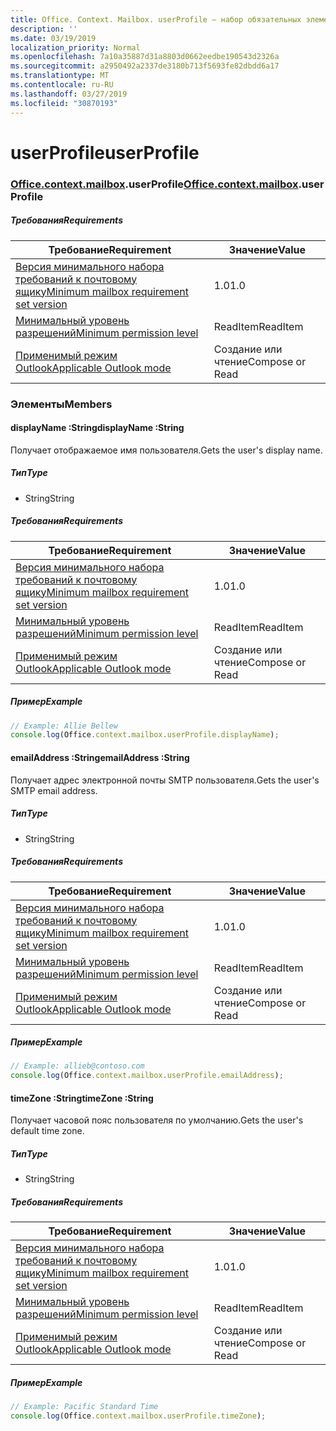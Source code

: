 ```yaml
---
title: Office. Context. Mailbox. userProfile — набор обязательных элементов 1,1
description: ''
ms.date: 03/19/2019
localization_priority: Normal
ms.openlocfilehash: 7a10a35887d31a8803d0662eedbe190543d2326a
ms.sourcegitcommit: a2950492a2337de3180b713f5693fe82dbdd6a17
ms.translationtype: MT
ms.contentlocale: ru-RU
ms.lasthandoff: 03/27/2019
ms.locfileid: "30870193"
---
```

# <a name="userprofile"></a><span data-ttu-id="9b3b5-102">userProfile</span><span class="sxs-lookup"><span data-stu-id="9b3b5-102">userProfile</span></span>

### <a name="officeofficemdcontextofficecontextmdmailboxofficecontextmailboxmduserprofile"></a><span data-ttu-id="9b3b5-103">[Office](Office.md)[.context](Office.context.md)[.mailbox](Office.context.mailbox.md).userProfile</span><span class="sxs-lookup"><span data-stu-id="9b3b5-103">[Office](Office.md)[.context](Office.context.md)[.mailbox](Office.context.mailbox.md).userProfile</span></span>

##### <a name="requirements"></a><span data-ttu-id="9b3b5-104">Требования</span><span class="sxs-lookup"><span data-stu-id="9b3b5-104">Requirements</span></span>

|<span data-ttu-id="9b3b5-105">Требование</span><span class="sxs-lookup"><span data-stu-id="9b3b5-105">Requirement</span></span>| <span data-ttu-id="9b3b5-106">Значение</span><span class="sxs-lookup"><span data-stu-id="9b3b5-106">Value</span></span>|
|---|---|
|[<span data-ttu-id="9b3b5-107">Версия минимального набора требований к почтовому ящику</span><span class="sxs-lookup"><span data-stu-id="9b3b5-107">Minimum mailbox requirement set version</span></span>](/office/dev/add-ins/reference/requirement-sets/outlook-api-requirement-sets)| <span data-ttu-id="9b3b5-108">1.0</span><span class="sxs-lookup"><span data-stu-id="9b3b5-108">1.0</span></span>|
|[<span data-ttu-id="9b3b5-109">Минимальный уровень разрешений</span><span class="sxs-lookup"><span data-stu-id="9b3b5-109">Minimum permission level</span></span>](/outlook/add-ins/understanding-outlook-add-in-permissions)| <span data-ttu-id="9b3b5-110">ReadItem</span><span class="sxs-lookup"><span data-stu-id="9b3b5-110">ReadItem</span></span>|
|[<span data-ttu-id="9b3b5-111">Применимый режим Outlook</span><span class="sxs-lookup"><span data-stu-id="9b3b5-111">Applicable Outlook mode</span></span>](/outlook/add-ins/#extension-points)| <span data-ttu-id="9b3b5-112">Создание или чтение</span><span class="sxs-lookup"><span data-stu-id="9b3b5-112">Compose or Read</span></span>|

### <a name="members"></a><span data-ttu-id="9b3b5-113">Элементы</span><span class="sxs-lookup"><span data-stu-id="9b3b5-113">Members</span></span>

####  <a name="displayname-string"></a><span data-ttu-id="9b3b5-114">displayName :String</span><span class="sxs-lookup"><span data-stu-id="9b3b5-114">displayName :String</span></span>

<span data-ttu-id="9b3b5-115">Получает отображаемое имя пользователя.</span><span class="sxs-lookup"><span data-stu-id="9b3b5-115">Gets the user's display name.</span></span>

##### <a name="type"></a><span data-ttu-id="9b3b5-116">Тип</span><span class="sxs-lookup"><span data-stu-id="9b3b5-116">Type</span></span>

*   <span data-ttu-id="9b3b5-117">String</span><span class="sxs-lookup"><span data-stu-id="9b3b5-117">String</span></span>

##### <a name="requirements"></a><span data-ttu-id="9b3b5-118">Требования</span><span class="sxs-lookup"><span data-stu-id="9b3b5-118">Requirements</span></span>

|<span data-ttu-id="9b3b5-119">Требование</span><span class="sxs-lookup"><span data-stu-id="9b3b5-119">Requirement</span></span>| <span data-ttu-id="9b3b5-120">Значение</span><span class="sxs-lookup"><span data-stu-id="9b3b5-120">Value</span></span>|
|---|---|
|[<span data-ttu-id="9b3b5-121">Версия минимального набора требований к почтовому ящику</span><span class="sxs-lookup"><span data-stu-id="9b3b5-121">Minimum mailbox requirement set version</span></span>](/office/dev/add-ins/reference/requirement-sets/outlook-api-requirement-sets)| <span data-ttu-id="9b3b5-122">1.0</span><span class="sxs-lookup"><span data-stu-id="9b3b5-122">1.0</span></span>|
|[<span data-ttu-id="9b3b5-123">Минимальный уровень разрешений</span><span class="sxs-lookup"><span data-stu-id="9b3b5-123">Minimum permission level</span></span>](/outlook/add-ins/understanding-outlook-add-in-permissions)| <span data-ttu-id="9b3b5-124">ReadItem</span><span class="sxs-lookup"><span data-stu-id="9b3b5-124">ReadItem</span></span>|
|[<span data-ttu-id="9b3b5-125">Применимый режим Outlook</span><span class="sxs-lookup"><span data-stu-id="9b3b5-125">Applicable Outlook mode</span></span>](/outlook/add-ins/#extension-points)| <span data-ttu-id="9b3b5-126">Создание или чтение</span><span class="sxs-lookup"><span data-stu-id="9b3b5-126">Compose or Read</span></span>|

##### <a name="example"></a><span data-ttu-id="9b3b5-127">Пример</span><span class="sxs-lookup"><span data-stu-id="9b3b5-127">Example</span></span>

```javascript
// Example: Allie Bellew
console.log(Office.context.mailbox.userProfile.displayName);
```

####  <a name="emailaddress-string"></a><span data-ttu-id="9b3b5-128">emailAddress :String</span><span class="sxs-lookup"><span data-stu-id="9b3b5-128">emailAddress :String</span></span>

<span data-ttu-id="9b3b5-129">Получает адрес электронной почты SMTP пользователя.</span><span class="sxs-lookup"><span data-stu-id="9b3b5-129">Gets the user's SMTP email address.</span></span>

##### <a name="type"></a><span data-ttu-id="9b3b5-130">Тип</span><span class="sxs-lookup"><span data-stu-id="9b3b5-130">Type</span></span>

*   <span data-ttu-id="9b3b5-131">String</span><span class="sxs-lookup"><span data-stu-id="9b3b5-131">String</span></span>

##### <a name="requirements"></a><span data-ttu-id="9b3b5-132">Требования</span><span class="sxs-lookup"><span data-stu-id="9b3b5-132">Requirements</span></span>

|<span data-ttu-id="9b3b5-133">Требование</span><span class="sxs-lookup"><span data-stu-id="9b3b5-133">Requirement</span></span>| <span data-ttu-id="9b3b5-134">Значение</span><span class="sxs-lookup"><span data-stu-id="9b3b5-134">Value</span></span>|
|---|---|
|[<span data-ttu-id="9b3b5-135">Версия минимального набора требований к почтовому ящику</span><span class="sxs-lookup"><span data-stu-id="9b3b5-135">Minimum mailbox requirement set version</span></span>](/office/dev/add-ins/reference/requirement-sets/outlook-api-requirement-sets)| <span data-ttu-id="9b3b5-136">1.0</span><span class="sxs-lookup"><span data-stu-id="9b3b5-136">1.0</span></span>|
|[<span data-ttu-id="9b3b5-137">Минимальный уровень разрешений</span><span class="sxs-lookup"><span data-stu-id="9b3b5-137">Minimum permission level</span></span>](/outlook/add-ins/understanding-outlook-add-in-permissions)| <span data-ttu-id="9b3b5-138">ReadItem</span><span class="sxs-lookup"><span data-stu-id="9b3b5-138">ReadItem</span></span>|
|[<span data-ttu-id="9b3b5-139">Применимый режим Outlook</span><span class="sxs-lookup"><span data-stu-id="9b3b5-139">Applicable Outlook mode</span></span>](/outlook/add-ins/#extension-points)| <span data-ttu-id="9b3b5-140">Создание или чтение</span><span class="sxs-lookup"><span data-stu-id="9b3b5-140">Compose or Read</span></span>|

##### <a name="example"></a><span data-ttu-id="9b3b5-141">Пример</span><span class="sxs-lookup"><span data-stu-id="9b3b5-141">Example</span></span>

```javascript
// Example: allieb@contoso.com
console.log(Office.context.mailbox.userProfile.emailAddress);
```

####  <a name="timezone-string"></a><span data-ttu-id="9b3b5-142">timeZone :String</span><span class="sxs-lookup"><span data-stu-id="9b3b5-142">timeZone :String</span></span>

<span data-ttu-id="9b3b5-143">Получает часовой пояс пользователя по умолчанию.</span><span class="sxs-lookup"><span data-stu-id="9b3b5-143">Gets the user's default time zone.</span></span>

##### <a name="type"></a><span data-ttu-id="9b3b5-144">Тип</span><span class="sxs-lookup"><span data-stu-id="9b3b5-144">Type</span></span>

*   <span data-ttu-id="9b3b5-145">String</span><span class="sxs-lookup"><span data-stu-id="9b3b5-145">String</span></span>

##### <a name="requirements"></a><span data-ttu-id="9b3b5-146">Требования</span><span class="sxs-lookup"><span data-stu-id="9b3b5-146">Requirements</span></span>

|<span data-ttu-id="9b3b5-147">Требование</span><span class="sxs-lookup"><span data-stu-id="9b3b5-147">Requirement</span></span>| <span data-ttu-id="9b3b5-148">Значение</span><span class="sxs-lookup"><span data-stu-id="9b3b5-148">Value</span></span>|
|---|---|
|[<span data-ttu-id="9b3b5-149">Версия минимального набора требований к почтовому ящику</span><span class="sxs-lookup"><span data-stu-id="9b3b5-149">Minimum mailbox requirement set version</span></span>](/office/dev/add-ins/reference/requirement-sets/outlook-api-requirement-sets)| <span data-ttu-id="9b3b5-150">1.0</span><span class="sxs-lookup"><span data-stu-id="9b3b5-150">1.0</span></span>|
|[<span data-ttu-id="9b3b5-151">Минимальный уровень разрешений</span><span class="sxs-lookup"><span data-stu-id="9b3b5-151">Minimum permission level</span></span>](/outlook/add-ins/understanding-outlook-add-in-permissions)| <span data-ttu-id="9b3b5-152">ReadItem</span><span class="sxs-lookup"><span data-stu-id="9b3b5-152">ReadItem</span></span>|
|[<span data-ttu-id="9b3b5-153">Применимый режим Outlook</span><span class="sxs-lookup"><span data-stu-id="9b3b5-153">Applicable Outlook mode</span></span>](/outlook/add-ins/#extension-points)| <span data-ttu-id="9b3b5-154">Создание или чтение</span><span class="sxs-lookup"><span data-stu-id="9b3b5-154">Compose or Read</span></span>|

##### <a name="example"></a><span data-ttu-id="9b3b5-155">Пример</span><span class="sxs-lookup"><span data-stu-id="9b3b5-155">Example</span></span>

```javascript
// Example: Pacific Standard Time
console.log(Office.context.mailbox.userProfile.timeZone);
```
